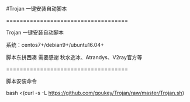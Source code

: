 #Trojan 一键安装自动脚本

====================================

Trojan 一键安装自动脚本

系统：centos7+/debian9+/ubuntu16.04+

脚本东拼西凑 需要感谢 秋水逸冰、Atrandys、V2ray官方等

====================================

脚本安装命令

bash <(curl -s -L https://github.com/goukey/Trojan/raw/master/Trojan.sh)
